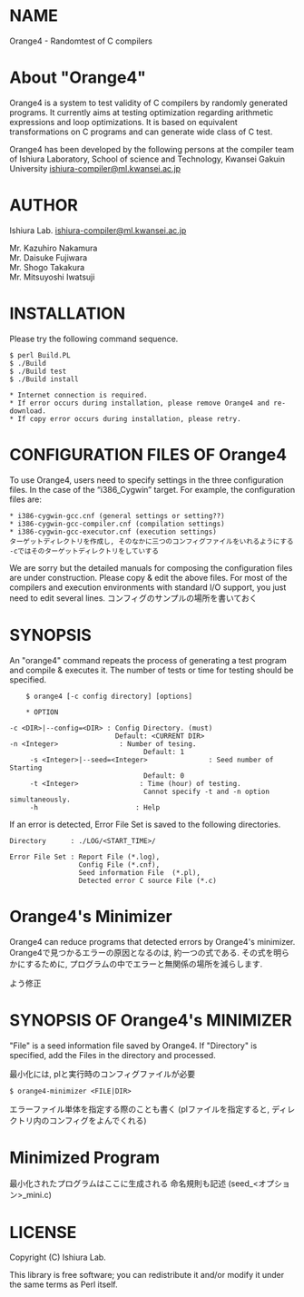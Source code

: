 # NAME

Orange4 - Randomtest of C compilers

# About "Orange4"

Orange4 is a system to test validity of C compilers by randomly
generated programs. It currently aims at testing optimization
regarding arithmetic expressions and loop optimizations. It is based
on equivalent transformations on C programs and can generate wide
class of C test.

Orange4 has been developed by the following persons at the compiler
team of Ishiura Laboratory, School of science and Technology, Kwansei
Gakuin University <ishiura-compiler@ml.kwansei.ac.jp>

# AUTHOR

Ishiura Lab. <ishiura-compiler@ml.kwansei.ac.jp>

Mr. Kazuhiro Nakamura  
Mr. Daisuke Fujiwara  
Mr. Shogo Takakura  
Mr. Mitsuyoshi Iwatsuji  

# INSTALLATION

Please try the following command sequence.

    $ perl Build.PL
    $ ./Build
    $ ./Build test
    $ ./Build install

    * Internet connection is required.
    * If error occurs during installation, please remove Orange4 and re-download.
    * If copy error occurs during installation, please retry.

# CONFIGURATION FILES OF Orange4

To use Orange4, users need to specify settings in the three
configuration files. In the case of the “i386\_Cygwin” target.
For example, the configuration files are:

    * i386-cygwin-gcc.cnf (general settings or setting??)
    * i386-cygwin-gcc-compiler.cnf (compilation settings)
    * i386-cygwin-gcc-executor.cnf (execution settings)
    ターゲットディレクトリを作成し, そのなかに三つのコンフィグファイルをいれるようにする
    -cではそのターゲットディレクトリをしていする

We are sorry but the detailed manuals for composing the configuration
files are under construction. Please copy & edit the above files.
For most of the compilers and execution environments with standard
I/O support, you just need to edit several lines.
コンフィグのサンプルの場所を書いておく

# SYNOPSIS

An "orange4" command repeats the process of generating a test program
and compile & executes it.  The number of tests or time for testing
should be specified.

```
    $ orange4 [-c config directory] [options]

    * OPTION

-c <DIR>|--config=<DIR> : Config Directory. (must)
                          Default: <CURRENT DIR>
-n <Integer>               : Number of tesing.
                                 Default: 1
     -s <Integer>|--seed=<Integer>               : Seed number of Starting
                                 Default: 0
     -t <Integer>               : Time (hour) of testing.
                                 Cannot specify -t and -n option simultaneously.
     -h                        : Help
```

If an error is detected, Error File Set is saved to the following
directories.

    Directory      : ./LOG/<START_TIME>/

    Error File Set : Report File (*.log),
                     Config File (*.cnf),
                     Seed information File  (*.pl),
                     Detected error C source File (*.c)

# Orange4's Minimizer
Orange4 can reduce programs that detected errors by Orange4's minimizer.
Orange4で見つかるエラーの原因となるのは, 約一つの式である.
その式を明らかにするために, プログラムの中でエラーと無関係の場所を減らします.


よう修正

# SYNOPSIS OF Orange4's MINIMIZER

"File" is a seed information file saved by Orange4.  If "Directory" is
specified, add the Files in the directory and processed.

最小化には, plと実行時のコンフィグファイルが必要

    $ orange4-minimizer <FILE|DIR>
    
エラーファイル単体を指定する際のことも書く (plファイルを指定すると, ディレクトリ内のコンフィグをよんでくれる)

# Minimized Program

最小化されたプログラムはここに生成される
命名規則も記述 (seed_<オプション>_mini.c)


# LICENSE

Copyright (C) Ishiura Lab.

This library is free software; you can redistribute it and/or modify
it under the same terms as Perl itself.
